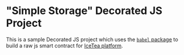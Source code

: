 # "Simple Storage" Decorated JS Project

This is a sample Decorated JS project which uses the [`babel` package][package] to
build a raw js smart contract for [IceTea platform][platform].

[platform]: https://github.com/TradaTech/icetea
[package]: https://github.com/babel/babel
